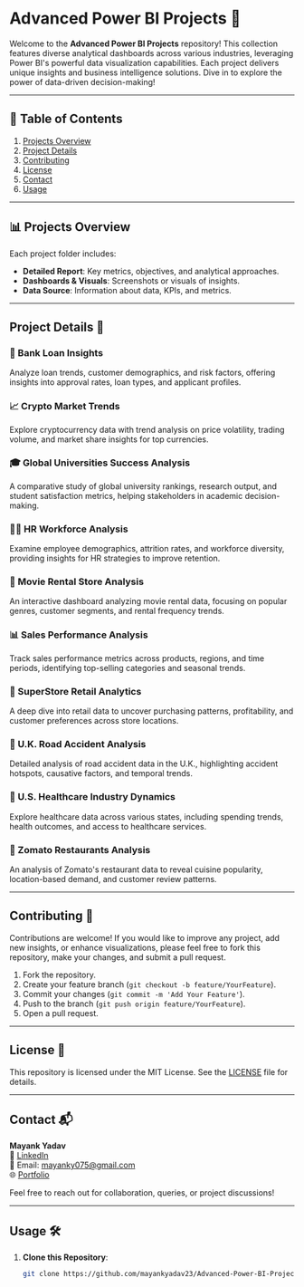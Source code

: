 # Advanced Power BI Projects 🚀

Welcome to the **Advanced Power BI Projects** repository! This collection features diverse analytical dashboards across various industries, leveraging Power BI's powerful data visualization capabilities. Each project delivers unique insights and business intelligence solutions. Dive in to explore the power of data-driven decision-making!

---

## 📑 Table of Contents

1. [Projects Overview](#projects-overview)
2. [Project Details](#project-details)
3. [Contributing](#contributing)
4. [License](#license)
5. [Contact](#contact)
6. [Usage](#usage)

---

## 📊 Projects Overview

Each project folder includes:

- **Detailed Report**: Key metrics, objectives, and analytical approaches.
- **Dashboards & Visuals**: Screenshots or visuals of insights.
- **Data Source**: Information about data, KPIs, and metrics.

---

## Project Details 📝

### 🏦 Bank Loan Insights
Analyze loan trends, customer demographics, and risk factors, offering insights into approval rates, loan types, and applicant profiles.

### 📈 Crypto Market Trends
Explore cryptocurrency data with trend analysis on price volatility, trading volume, and market share insights for top currencies.

### 🎓 Global Universities Success Analysis
A comparative study of global university rankings, research output, and student satisfaction metrics, helping stakeholders in academic decision-making.

### 🧑‍💼 HR Workforce Analysis
Examine employee demographics, attrition rates, and workforce diversity, providing insights for HR strategies to improve retention.

### 🍿 Movie Rental Store Analysis
An interactive dashboard analyzing movie rental data, focusing on popular genres, customer segments, and rental frequency trends.

### 📊 Sales Performance Analysis
Track sales performance metrics across products, regions, and time periods, identifying top-selling categories and seasonal trends.

### 🛒 SuperStore Retail Analytics
A deep dive into retail data to uncover purchasing patterns, profitability, and customer preferences across store locations.

### 🚦 U.K. Road Accident Analysis
Detailed analysis of road accident data in the U.K., highlighting accident hotspots, causative factors, and temporal trends.

### 🏥 U.S. Healthcare Industry Dynamics
Explore healthcare data across various states, including spending trends, health outcomes, and access to healthcare services.

### 🍲 Zomato Restaurants Analysis
An analysis of Zomato's restaurant data to reveal cuisine popularity, location-based demand, and customer review patterns.

---

## Contributing 🤝

Contributions are welcome! If you would like to improve any project, add new insights, or enhance visualizations, please feel free to fork this repository, make your changes, and submit a pull request.

1. Fork the repository.
2. Create your feature branch (`git checkout -b feature/YourFeature`).
3. Commit your changes (`git commit -m 'Add Your Feature'`).
4. Push to the branch (`git push origin feature/YourFeature`).
5. Open a pull request.

---

## License 📜

This repository is licensed under the MIT License. See the [LICENSE](LICENSE) file for details.

---

## Contact 📬

**Mayank Yadav**  
💼 [LinkedIn](https://www.linkedin.com/in/mayankyadv)  
📧 Email: mayanky075@gmail.com  
🌐 [Portfolio](https://github.com/mayankyadav23) 

Feel free to reach out for collaboration, queries, or project discussions!

---

## Usage 🛠️

1. **Clone this Repository**:
   ```bash
   git clone https://github.com/mayankyadav23/Advanced-Power-BI-Projects.git
